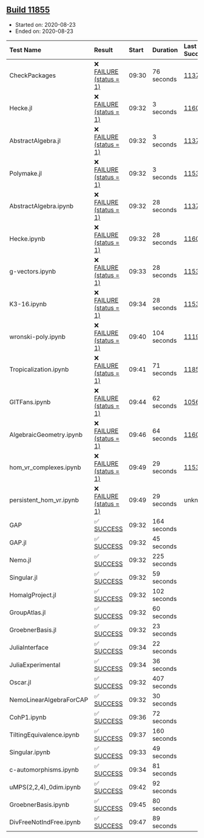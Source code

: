 ## [Build 11855](https://oscarci.mathematik.uni-kl.de/job/oscar/11855/)

* Started on: 2020-08-23
* Ended on: 2020-08-23

| Test Name    | Result | Start | Duration | Last Success | First Failure |
|:-------------|:-------|:------|:---------|:-------------|:--------------|
| CheckPackages | ❌ [FAILURE (status = 1)](https://oscarci.mathematik.uni-kl.de/job/oscar/11855/artifact/logs/build-11855/CheckPackages.log) | 09:30 | 76 seconds | [11376](https://oscarci.mathematik.uni-kl.de/job/oscar/11376/) | [11377](https://oscarci.mathematik.uni-kl.de/job/oscar/11377/) |
| Hecke.jl | ❌ [FAILURE (status = 1)](https://oscarci.mathematik.uni-kl.de/job/oscar/11855/artifact/logs/build-11855/Hecke.jl.log) | 09:32 | 3 seconds | [11602](https://oscarci.mathematik.uni-kl.de/job/oscar/11602/) | [11603](https://oscarci.mathematik.uni-kl.de/job/oscar/11603/) |
| AbstractAlgebra.jl | ❌ [FAILURE (status = 1)](https://oscarci.mathematik.uni-kl.de/job/oscar/11855/artifact/logs/build-11855/AbstractAlgebra.jl.log) | 09:32 | 3 seconds | [11376](https://oscarci.mathematik.uni-kl.de/job/oscar/11376/) | [11377](https://oscarci.mathematik.uni-kl.de/job/oscar/11377/) |
| Polymake.jl | ❌ [FAILURE (status = 1)](https://oscarci.mathematik.uni-kl.de/job/oscar/11855/artifact/logs/build-11855/Polymake.jl.log) | 09:32 | 3 seconds | [11532](https://oscarci.mathematik.uni-kl.de/job/oscar/11532/) | [11533](https://oscarci.mathematik.uni-kl.de/job/oscar/11533/) |
| AbstractAlgebra.ipynb | ❌ [FAILURE (status = 1)](https://oscarci.mathematik.uni-kl.de/job/oscar/11855/artifact/logs/build-11855/AbstractAlgebra.ipynb.log) | 09:32 | 28 seconds | [11376](https://oscarci.mathematik.uni-kl.de/job/oscar/11376/) | [11377](https://oscarci.mathematik.uni-kl.de/job/oscar/11377/) |
| Hecke.ipynb | ❌ [FAILURE (status = 1)](https://oscarci.mathematik.uni-kl.de/job/oscar/11855/artifact/logs/build-11855/Hecke.ipynb.log) | 09:32 | 28 seconds | [11602](https://oscarci.mathematik.uni-kl.de/job/oscar/11602/) | [11603](https://oscarci.mathematik.uni-kl.de/job/oscar/11603/) |
| g-vectors.ipynb | ❌ [FAILURE (status = 1)](https://oscarci.mathematik.uni-kl.de/job/oscar/11855/artifact/logs/build-11855/g-vectors.ipynb.log) | 09:33 | 28 seconds | [11532](https://oscarci.mathematik.uni-kl.de/job/oscar/11532/) | [11533](https://oscarci.mathematik.uni-kl.de/job/oscar/11533/) |
| K3-16.ipynb | ❌ [FAILURE (status = 1)](https://oscarci.mathematik.uni-kl.de/job/oscar/11855/artifact/logs/build-11855/K3-16.ipynb.log) | 09:34 | 28 seconds | [11532](https://oscarci.mathematik.uni-kl.de/job/oscar/11532/) | [11533](https://oscarci.mathematik.uni-kl.de/job/oscar/11533/) |
| wronski-poly.ipynb | ❌ [FAILURE (status = 1)](https://oscarci.mathematik.uni-kl.de/job/oscar/11855/artifact/logs/build-11855/wronski-poly.ipynb.log) | 09:40 | 104 seconds | [11192](https://oscarci.mathematik.uni-kl.de/job/oscar/11192/) | [11193](https://oscarci.mathematik.uni-kl.de/job/oscar/11193/) |
| Tropicalization.ipynb | ❌ [FAILURE (status = 1)](https://oscarci.mathematik.uni-kl.de/job/oscar/11855/artifact/logs/build-11855/Tropicalization.ipynb.log) | 09:41 | 71 seconds | [11852](https://oscarci.mathematik.uni-kl.de/job/oscar/11852/) | [11853](https://oscarci.mathematik.uni-kl.de/job/oscar/11853/) |
| GITFans.ipynb | ❌ [FAILURE (status = 1)](https://oscarci.mathematik.uni-kl.de/job/oscar/11855/artifact/logs/build-11855/GITFans.ipynb.log) | 09:44 | 62 seconds | [10566](https://oscarci.mathematik.uni-kl.de/job/oscar/10566/) | [10567](https://oscarci.mathematik.uni-kl.de/job/oscar/10567/) |
| AlgebraicGeometry.ipynb | ❌ [FAILURE (status = 1)](https://oscarci.mathematik.uni-kl.de/job/oscar/11855/artifact/logs/build-11855/AlgebraicGeometry.ipynb.log) | 09:46 | 64 seconds | [11602](https://oscarci.mathematik.uni-kl.de/job/oscar/11602/) | [11603](https://oscarci.mathematik.uni-kl.de/job/oscar/11603/) |
| hom_vr_complexes.ipynb | ❌ [FAILURE (status = 1)](https://oscarci.mathematik.uni-kl.de/job/oscar/11855/artifact/logs/build-11855/hom_vr_complexes.ipynb.log) | 09:49 | 29 seconds | [11532](https://oscarci.mathematik.uni-kl.de/job/oscar/11532/) | [11533](https://oscarci.mathematik.uni-kl.de/job/oscar/11533/) |
| persistent_hom_vr.ipynb | ❌ [FAILURE (status = 1)](https://oscarci.mathematik.uni-kl.de/job/oscar/11855/artifact/logs/build-11855/persistent_hom_vr.ipynb.log) | 09:49 | 29 seconds | unknown | unknown |
| GAP | ✅ [SUCCESS](https://oscarci.mathematik.uni-kl.de/job/oscar/11855/artifact/logs/build-11855/GAP.log) | 09:32 | 164 seconds |  |  |
| GAP.jl | ✅ [SUCCESS](https://oscarci.mathematik.uni-kl.de/job/oscar/11855/artifact/logs/build-11855/GAP.jl.log) | 09:32 | 45 seconds |  |  |
| Nemo.jl | ✅ [SUCCESS](https://oscarci.mathematik.uni-kl.de/job/oscar/11855/artifact/logs/build-11855/Nemo.jl.log) | 09:32 | 225 seconds |  |  |
| Singular.jl | ✅ [SUCCESS](https://oscarci.mathematik.uni-kl.de/job/oscar/11855/artifact/logs/build-11855/Singular.jl.log) | 09:32 | 59 seconds |  |  |
| HomalgProject.jl | ✅ [SUCCESS](https://oscarci.mathematik.uni-kl.de/job/oscar/11855/artifact/logs/build-11855/HomalgProject.jl.log) | 09:32 | 102 seconds |  |  |
| GroupAtlas.jl | ✅ [SUCCESS](https://oscarci.mathematik.uni-kl.de/job/oscar/11855/artifact/logs/build-11855/GroupAtlas.jl.log) | 09:32 | 60 seconds |  |  |
| GroebnerBasis.jl | ✅ [SUCCESS](https://oscarci.mathematik.uni-kl.de/job/oscar/11855/artifact/logs/build-11855/GroebnerBasis.jl.log) | 09:32 | 23 seconds |  |  |
| JuliaInterface | ✅ [SUCCESS](https://oscarci.mathematik.uni-kl.de/job/oscar/11855/artifact/logs/build-11855/JuliaInterface.log) | 09:34 | 22 seconds |  |  |
| JuliaExperimental | ✅ [SUCCESS](https://oscarci.mathematik.uni-kl.de/job/oscar/11855/artifact/logs/build-11855/JuliaExperimental.log) | 09:34 | 36 seconds |  |  |
| Oscar.jl | ✅ [SUCCESS](https://oscarci.mathematik.uni-kl.de/job/oscar/11855/artifact/logs/build-11855/Oscar.jl.log) | 09:32 | 407 seconds |  |  |
| NemoLinearAlgebraForCAP | ✅ [SUCCESS](https://oscarci.mathematik.uni-kl.de/job/oscar/11855/artifact/logs/build-11855/NemoLinearAlgebraForCAP.log) | 09:32 | 30 seconds |  |  |
| CohP1.ipynb | ✅ [SUCCESS](https://oscarci.mathematik.uni-kl.de/job/oscar/11855/artifact/logs/build-11855/CohP1.ipynb.log) | 09:36 | 72 seconds |  |  |
| TiltingEquivalence.ipynb | ✅ [SUCCESS](https://oscarci.mathematik.uni-kl.de/job/oscar/11855/artifact/logs/build-11855/TiltingEquivalence.ipynb.log) | 09:37 | 160 seconds |  |  |
| Singular.ipynb | ✅ [SUCCESS](https://oscarci.mathematik.uni-kl.de/job/oscar/11855/artifact/logs/build-11855/Singular.ipynb.log) | 09:33 | 49 seconds |  |  |
| c-automorphisms.ipynb | ✅ [SUCCESS](https://oscarci.mathematik.uni-kl.de/job/oscar/11855/artifact/logs/build-11855/c-automorphisms.ipynb.log) | 09:34 | 81 seconds |  |  |
| uMPS(2,2,4)_0dim.ipynb | ✅ [SUCCESS](https://oscarci.mathematik.uni-kl.de/job/oscar/11855/artifact/logs/build-11855/uMPS-2-2-4-_0dim.ipynb.log) | 09:42 | 92 seconds |  |  |
| GroebnerBasis.ipynb | ✅ [SUCCESS](https://oscarci.mathematik.uni-kl.de/job/oscar/11855/artifact/logs/build-11855/GroebnerBasis.ipynb.log) | 09:45 | 80 seconds |  |  |
| DivFreeNotIndFree.ipynb | ✅ [SUCCESS](https://oscarci.mathematik.uni-kl.de/job/oscar/11855/artifact/logs/build-11855/DivFreeNotIndFree.ipynb.log) | 09:47 | 89 seconds |  |  |
